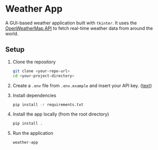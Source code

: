 # Weather App

A GUI-based weather application built with `tkinter`. It uses the [OpenWeatherMap API](https://openweathermap.org/api) to fetch real-time weather data from around the world.

## Setup

1. Clone the repository  
   ```bash
   git clone <your-repo-url>
   cd <your-project-directory>
2. Create a `.env` file from `.env.example` and insert your API key. {[text](https://openweathermap.org/api)}
3. Install dependencies  
   ```bash
   pip install -r requirements.txt
   ```

4. Install the app locally (from the root directory)  
   ```bash
   pip install .
   ```

5. Run the application  
   ```bash
   weather-app

